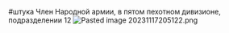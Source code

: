 \#штука 
Член Народной армии, в пятом пехотном дивизионе, подразделении 12
![Pasted image 20231117205122.png](..\..\img\Pasted%20image%2020231117205122.png)
